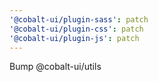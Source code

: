 ```yaml
---
'@cobalt-ui/plugin-sass': patch
'@cobalt-ui/plugin-css': patch
'@cobalt-ui/plugin-js': patch
---
```


Bump @cobalt-ui/utils
